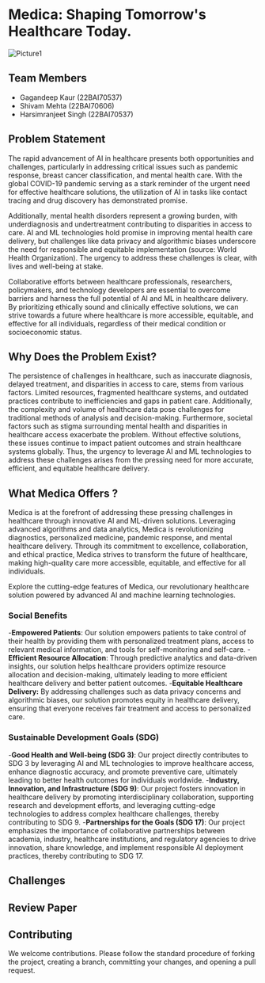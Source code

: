 # Medica: Shaping Tomorrow's Healthcare Today.
![Picture1](https://github.com/ShivamMehta161/Medica/assets/116088341/e9afca29-09ca-4421-b1a4-cbe079fd8f5c)



## Team Members
- Gagandeep Kaur (22BAI70537)
- Shivam Mehta (22BAI70606)
- Harsimranjeet Singh (22BAI70537)

## Problem Statement


The rapid advancement of AI in healthcare presents both opportunities and challenges, particularly in addressing critical issues such as pandemic response, breast cancer classification, and mental health care. With the global COVID-19 pandemic serving as a stark reminder of the urgent need for effective healthcare solutions, the utilization of AI in tasks like contact tracing and drug discovery has demonstrated promise.

Additionally, mental health disorders represent a growing burden, with underdiagnosis and undertreatment contributing to disparities in access to care. AI and ML technologies hold promise in improving mental health care delivery, but challenges like data privacy and algorithmic biases underscore the need for responsible and equitable implementation (source: World Health Organization).
The urgency to address these challenges is clear, with lives and well-being at stake.

Collaborative efforts between healthcare professionals, researchers, policymakers, and technology developers are essential to overcome barriers and harness the full potential of AI and ML in healthcare delivery. By prioritizing ethically sound and clinically effective solutions, we can strive towards a future where healthcare is more accessible, equitable, and effective for all individuals, regardless of their medical condition or socioeconomic status.










## Why Does the Problem Exist?
The persistence of challenges in healthcare, such as inaccurate diagnosis, delayed treatment, and disparities in access to care, stems from various factors. Limited resources, fragmented healthcare systems, and outdated practices contribute to inefficiencies and gaps in patient care. Additionally, the complexity and volume of healthcare data pose challenges for traditional methods of analysis and decision-making. Furthermore, societal factors such as stigma surrounding mental health and disparities in healthcare access exacerbate the problem. Without effective solutions, these issues continue to impact patient outcomes and strain healthcare systems globally. Thus, the urgency to leverage AI and ML technologies to address these challenges arises from the pressing need for more accurate, efficient, and equitable healthcare delivery.


## What Medica Offers ?

Medica is at the forefront of addressing these pressing challenges in healthcare through innovative AI and ML-driven solutions. Leveraging advanced algorithms and data analytics, Medica is revolutionizing diagnostics, personalized medicine, pandemic response, and mental healthcare delivery.
Through its commitment to excellence, collaboration, and ethical practice, Medica strives to transform the future of healthcare, making high-quality care more accessible, equitable, and effective for all individuals.

Explore the cutting-edge features of Medica, our revolutionary healthcare solution powered by advanced AI and machine learning technologies.
###




### Social Benefits
-**Empowered Patients**: Our solution empowers patients to take control of their health by providing them with personalized treatment plans, access to relevant medical information, and tools for self-monitoring and self-care.
-**Efficient Resource Allocation**: Through predictive analytics and data-driven insights, our solution helps healthcare providers optimize resource allocation and decision-making, ultimately leading to more efficient healthcare delivery and better patient outcomes.
-**Equitable Healthcare Delivery:** By addressing challenges such as data privacy concerns and algorithmic biases, our solution promotes equity in healthcare delivery, ensuring that everyone receives fair treatment and access to personalized care.
### Sustainable Development Goals (SDG)
-**Good Health and Well-being (SDG 3)**: Our project directly contributes to SDG 3 by leveraging AI and ML technologies to improve healthcare access, enhance diagnostic accuracy, and promote preventive care, ultimately leading to better health outcomes for individuals worldwide.
-**Industry, Innovation, and Infrastructure (SDG 9)**: Our project fosters innovation in healthcare delivery by promoting interdisciplinary collaboration, supporting research and development efforts, and leveraging cutting-edge technologies to address complex healthcare challenges, thereby contributing to SDG 9.
-**Partnerships for the Goals (SDG 17)**: Our project emphasizes the importance of collaborative partnerships between academia, industry, healthcare institutions, and regulatory agencies to drive innovation, share knowledge, and implement responsible AI deployment practices, thereby contributing to SDG 17.






## Challenges

## Review Paper



## Contributing
We welcome contributions. Please follow the standard procedure of forking the project, creating a branch, committing your changes, and opening a pull request.





